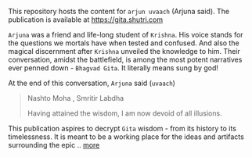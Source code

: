This repository hosts the content for `arjun uvaach` (Arjuna said). The publication is available at https://gita.shutri.com

`Arjuna` was a friend and life-long student of `Krishna`. His voice stands for the questions we mortals have when tested and confused. And also the magical discernment after `Krishna` unveiled the knowledge to him. Their conversation, amidst the battlefield, is among the most potent narratives ever penned down - `Bhagvad Gita`. It literally means sung by god! 

At the end of this conversation, `Arjuna` said (`uvaach`) 

> Nashto Moha , Smritir Labdha
>
> Having attained the wisdom, I am now devoid of all illusions.

This publication aspires to decrypt `Gita` wisdom - from its history to its timelessness. It is meant to be a working place for the ideas and artifacts surrounding the epic .. [more](https://gita.shutri.com/how.html)
